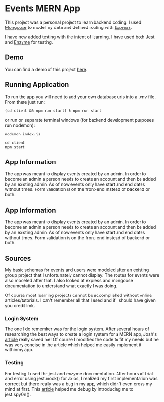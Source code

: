 # Events MERN App

This project was a personal project to learn backend coding. I used [Mongoose](https://mongoosejs.com) to model my data and defined routing with [Express](https://expressjs.com/en/guide/routing.html).

I have now added testing with the intent of learning. I have used both [Jest](https://jestjs.io) and [Enzyme](https://airbnb.io/enzyme/) for testing.

## Demo

You can find a demo of this project [here](https://events-app-mern.herokuapp.com).

## Running Application

To run the app you will need to add your own database uris into a .env file. From there just run:

```
(cd client && npm run start) & npm run start
```

or run on separate terminal windows (for backend development purposes run nodemon):

```
nodemon index.js
```

```
cd client
npm start
```

## App Information

The app was meant to display events created by an admin. In order to become an admin a person needs to create an account and then be added by an existing admin. As of now events only have start and end dates without times. Form validation is on the front-end instead of backend or both.

## App Information

The app was meant to display events created by an admin. In order to become an admin a person needs to create an account and then be added by an existing admin. As of now events only have start and end dates without times. Form validation is on the front-end instead of backend or both.

## Sources

My basic schemas for events and users were modeled after an existing group project that I unfortunately cannot display. The routes for events were also modeled after that. I also looked at express and mongoose documentation to understand what exactly I was doing.

Of course most learning projects cannot be accomplished without online articles/tutorials. I can't remember all that I used and if I should have given you credit lmk.

### Login System

The one I do remember was for the login system. After several hours of researching the best ways to create a login system for a MERN app, Josh's [article](https://codemoto.io/coding/nodejs/email-verification-node-express-mongodb) really saved me! Of course I modified the code to fit my needs but he was very concise in the article which helped me easily implement it withinmy app.

### Testing

For testing I used the jest and enzyme documentation. After hours of trial and error using jest.mock() for axios, I realized my first implementation was correct but there really was a bug in my app, which didn't even cross my mind at first. This [article](https://wanago.io/2018/09/17/javascript-testing-tutorial-part-four-mocking-api-calls-and-simulating-react-components-interactions/) helped me debug by introducing me to jest.spyOn().

